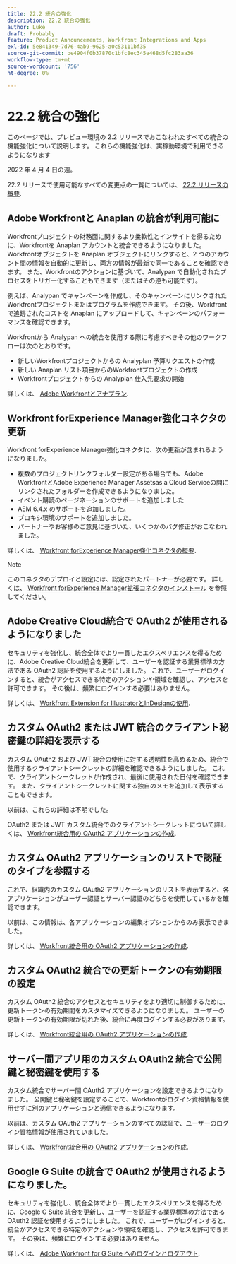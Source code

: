 ```yaml
---
title: 22.2 統合の強化
description: 22.2 統合の強化
author: Luke
draft: Probably
feature: Product Announcements, Workfront Integrations and Apps
exl-id: 5e841349-7d76-4ab9-9625-a0c53111bf35
source-git-commit: be4904f0b37870c1bfc8ec345e468d5fc283aa36
workflow-type: tm+mt
source-wordcount: '756'
ht-degree: 0%

---
```


# 22.2 統合の強化

このページでは、プレビュー環境の 2.2 リリースでおこなわれたすべての統合の機能強化について説明します。 これらの機能強化は、実稼動環境で利用できるようになります

<!--
<MadCap:conditionalText data-mc-conditions="QuicksilverOrClassic.Draft mode">
in January 2022
</MadCap:conditionalText>
-->

2022 年 4 月 4 日の週。

22.2 リリースで使用可能なすべての変更点の一覧については、 [22.2 リリースの概要](../../../product-announcements/product-releases/22.2-release-activity/22-2-release-overview.md).

## Adobe Workfrontと Anaplan の統合が利用可能に

Workfrontプロジェクトの財務面に関するより柔軟性とインサイトを得るために、Workfrontを Anaplan アカウントと統合できるようになりました。 Workfrontオブジェクトを Anaplan オブジェクトにリンクすると、2 つのアカウント間の情報を自動的に更新し、両方の情報が最新で同一であることを確認できます。 また、Workfrontのアクションに基づいて、Analypan で自動化されたプロセスをトリガー化することもできます（またはその逆も可能です）。

例えば、Analypan でキャンペーンを作成し、そのキャンペーンにリンクされたWorkfrontプロジェクトまたはプログラムを作成できます。 その後、Workfrontで追跡されたコストを Anaplan にアップロードして、キャンペーンのパフォーマンスを確認できます。

Workfrontから Analypan への統合を使用する際に考慮すべきその他のワークフローは次のとおりです。

* 新しいWorkfrontプロジェクトからの Analyplan 予算リクエストの作成
* 新しい Anaplan リスト項目からのWorkfrontプロジェクトの作成
* Workfrontプロジェクトからの Analyplan 仕入先要求の開始

詳しくは、 [Adobe Workfrontとアナプラン](../../../workfront-integrations-and-apps/adobe-workfront-with-anaplan/anaplan-integration.md).

## Workfront forExperience Manager強化コネクタの更新

Workfront forExperience Manager強化コネクタに、次の更新が含まれるようになりました。

* 複数のプロジェクトリンクフォルダー設定がある場合でも、Adobe WorkfrontとAdobe Experience Manager Assetsas a Cloud Serviceの間にリンクされたフォルダーを作成できるようになりました。
* イベント購読のページネーションのサポートを追加しました
* AEM 6.4.x のサポートを追加しました。
* プロキシ環境のサポートを追加しました。
* パートナーやお客様のご意見に基づいた、いくつかのバグ修正がおこなわれました。

詳しくは、 [Workfront forExperience Manager強化コネクタの概要](../../../documents/workfront-and-experience-manager-integrations/workfront-for-experience-manager-enhanced-connector/workfront-aem-enhanced-connector-overview.md).

>[!NOTE]
>
>このコネクタのデプロイと設定には、認定されたパートナーが必要です。 詳しくは、 [Workfront forExperience Manager拡張コネクタのインストール](https://experienceleague.adobe.com/docs/experience-manager-cloud-service/content/assets/integrations/workfront-connector-install.html?lang=en#) を参照してください。

## Adobe Creative Cloud統合で OAuth2 が使用されるようになりました

セキュリティを強化し、統合全体でより一貫したエクスペリエンスを得るために、Adobe Creative Cloud統合を更新して、ユーザーを認証する業界標準の方法である OAuth2 認証を使用するようにしました。 これで、ユーザーがログインすると、統合がアクセスできる特定のアクションや領域を確認し、アクセスを許可できます。 その後は、頻繁にログインする必要はありません。

詳しくは、 [Workfront Extension for IllustratorとInDesignの使用](../../../documents/workfront-for-adobe-creative-cloud/use-wf-adobe-cc.md).

## カスタム OAuth2 または JWT 統合のクライアント秘密鍵の詳細を表示する

カスタム OAuth2 および JWT 統合の使用に対する透明性を高めるため、統合で使用するクライアントシークレットの詳細を確認できるようにしました。 これで、クライアントシークレットが作成され、最後に使用された日付を確認できます。 また、クライアントシークレットに関する独自のメモを追加して表示することもできます。

以前は、これらの詳細は不明でした。

OAuth2 または JWT カスタム統合でのクライアントシークレットについて詳しくは、 [Workfront統合用の OAuth2 アプリケーションの作成](../../../administration-and-setup/configure-integrations/create-oauth-application.md).

## カスタム OAuth2 アプリケーションのリストで認証のタイプを参照する

これで、組織内のカスタム OAuth2 アプリケーションのリストを表示すると、各アプリケーションがユーザー認証とサーバー認証のどちらを使用しているかを確認できます。

以前は、この情報は、各アプリケーションの編集オプションからのみ表示できました。

詳しくは、 [Workfront統合用の OAuth2 アプリケーションの作成](../../../administration-and-setup/configure-integrations/create-oauth-application.md).

## カスタム OAuth2 統合での更新トークンの有効期限の設定

カスタム OAuth2 統合のアクセスとセキュリティをより適切に制御するために、更新トークンの有効期間をカスタマイズできるようになりました。 ユーザーの更新トークンの有効期限が切れた後、統合に再度ログインする必要があります。

詳しくは、 [Workfront統合用の OAuth2 アプリケーションの作成](../../../administration-and-setup/configure-integrations/create-oauth-application.md).

## サーバー間アプリ用のカスタム OAuth2 統合で公開鍵と秘密鍵を使用する

カスタム統合でサーバー間 OAuth2 アプリケーションを設定できるようになりました。 公開鍵と秘密鍵を設定することで、Workfrontがログイン資格情報を使用せずに別のアプリケーションと通信できるようになります。

以前は、カスタム OAuth2 アプリケーションのすべての認証で、ユーザーのログイン資格情報が使用されていました。

詳しくは、 [Workfront統合用の OAuth2 アプリケーションの作成](../../../administration-and-setup/configure-integrations/create-oauth-application.md).

## Google G Suite の統合で OAuth2 が使用されるようになりました。

セキュリティを強化し、統合全体でより一貫したエクスペリエンスを得るために、Google G Suite 統合を更新し、ユーザーを認証する業界標準の方法である OAuth2 認証を使用するようにしました。 これで、ユーザーがログインすると、統合がアクセスできる特定のアクションや領域を確認し、アクセスを許可できます。 その後は、頻繁にログインする必要はありません。

詳しくは、 [Adobe Workfront for G Suite へのログインとログアウト](../../../workfront-integrations-and-apps/workfront-for-g-suite/log-in-and-out-wf-for-gsuite.md).
